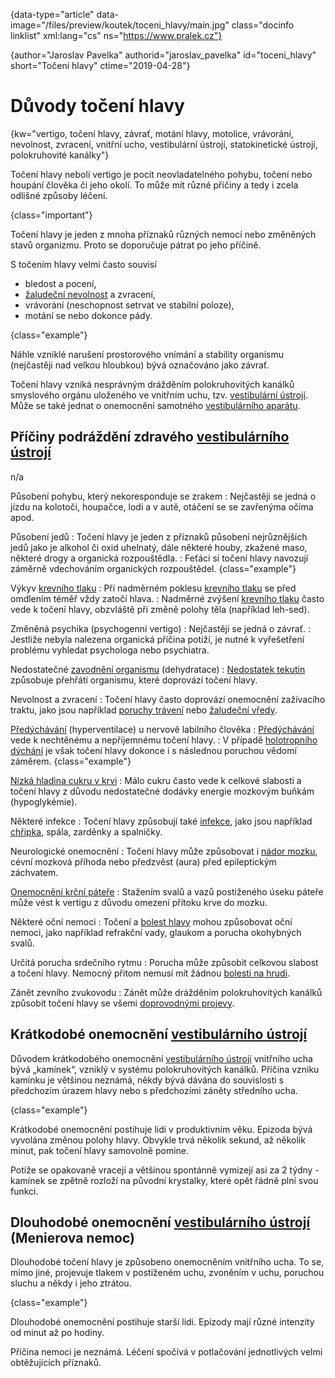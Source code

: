 
{data-type="article" data-image="/files/preview/koutek/toceni_hlavy/main.jpg" class="docinfo linklist" xml:lang="cs" ns="https://www.pralek.cz"}

{author="Jaroslav Pavelka" authorid="jaroslav_pavelka" id="toceni_hlavy" short="Točení hlavy" ctime="2019-04-28"}

# Důvody točení hlavy

{kw="vertigo, točení hlavy, závrať, motání hlavy, motolice, vrávorání, nevolnost, zvracení, vnitřní ucho, vestibulární ústrojí, statokinetické ústrojí, polokruhovité kanálky"}

Točení hlavy neboli vertigo je pocit neovladatelného pohybu, točení nebo houpání člověka či jeho okolí. To může mít různé příčiny a tedy i zcela odlišné způsoby léčení.

{class="important"}

Točení hlavy je jeden z mnoha příznaků různých nemocí nebo změněných stavů organizmu. Proto se doporučuje pátrat po jeho příčině.

S točením hlavy velmi často souvisí

- bledost a pocení,
- [žaludeční nevolnost][1] a zvracení,
- vrávorání (neschopnost setrvat ve stabilní poloze),
- motání se nebo dokonce pády.

{class="example"}

Náhle vzniklé narušení prostorového vnímání a stability organismu (nejčastěji nad velkou hloubkou) bývá označováno jako závrať.

Točení hlavy vzniká nesprávným drážděním polokruhovitých kanálků smyslového orgánu uloženého ve vnitřním uchu, tzv. [vestibulární ústrojí]({var="inputvar-term-vestibularni-ustroji"}). Může se také jednat o onemocnění samotného [vestibulárního aparátu]({var="inputvar-term-vestibularni-ustroji"}).

## Příčiny podráždění zdravého [vestibulárního ústrojí]({var="inputvar-term-vestibularni-ustroji"})

n/a

Působení pohybu, který nekoresponduje se zrakem
:    Nejčastěji se jedná o jízdu na kolotoči, houpačce, lodi a v autě, otáčení se se zavřenýma očima apod.

Působení jedů
:    Točení hlavy je jeden z příznaků působení nejrůznějších jedů jako je alkohol či oxid uhelnatý, dále některé houby, zkažené maso, některé drogy a organická rozpouštědla.
:    Feťáci si točení hlavy navozují záměrně vdechováním organických rozpouštědel. {class="example"}

Výkyv [krevního tlaku][2]
:    Při nadměrném poklesu [krevního tlaku][2] se před omdlením téměř vždy zatočí hlava.
:    Nadměrné zvýšení [krevního tlaku][2] často vede k točení hlavy, obzvláště při změně polohy těla (například leh-sed).

Změněná psychika (psychogenní vertigo)
:    Nejčastěji se jedná o závrať.
:    Jestliže nebyla nalezena organická příčina potíží, je nutné k vyřešetření problému vyhledat psychologa nebo psychiatra.

Nedostatečné [zavodnění organismu][3] (dehydratace)
:    [Nedostatek tekutin][3] způsobuje přehřátí organismu, které doprovází točení hlavy.

Nevolnost a zvracení
:    Točení hlavy často doprovází onemocnění zažívacího traktu, jako jsou například [poruchy trávení][4] nebo [žaludeční vředy][5].

[Předýchávání][6] (hyperventilace) u nervově labilního člověka
:    [Předýchávání][6] vede k nechtěnému a nepříjemnému točení hlavy.
:    V případě [holotropního dýchání][7] je však točení hlavy dokonce i s následnou poruchou vědomí záměrem. {class="example"}

<!-- sep -->

[Nízká hladina cukru v krvi][8]
:    Málo cukru často vede k celkové slabosti a točení hlavy z důvodu nedostatečné dodávky energie mozkovým buňkám (hypoglykémie).

Některé infekce
:    Točení hlavy způsobují také [infekce][9], jako jsou například [chřipka][10], spála, zarděnky a spalničky.

Neurologické onemocnění
:    Točení hlavy může způsobovat i [nádor mozku][11], cévní mozková příhoda nebo předzvěst (aura) před epileptickým záchvatem.

[Onemocnění krční páteře][12]
:    Stažením svalů a vazů postiženého úseku páteře může vést k vertigu z důvodu omezení přítoku krve do mozku.

Některé oční nemoci
:    Točení a [bolest hlavy][13] mohou způsobovat oční nemoci, jako například refrakční vady, glaukom a porucha okohybných svalů.

Určitá porucha srdečního rytmu
:    Porucha může způsobit celkovou slabost a točení hlavy. Nemocný přitom nemusí mít žádnou [bolesti na hrudi][14].

Zánět zevního zvukovodu
:    Zánět může drážděním polokruhovitých kanálků způsobit točení hlavy se všemi [doprovodnými projevy][1].

## Krátkodobé onemocnění [vestibulárního ústrojí]({var="inputvar-term-vestibularni-ustroji"})

Důvodem krátkodobého onemocnění [vestibulárního ústrojí]({var="inputvar-term-vestibularni-ustroji"}) vnitřního ucha bývá „kamínek“, vzniklý v systému polokruhovitých kanálků. Příčina vzniku kamínku je většinou neznámá, někdy bývá dávána do souvislosti s předchozím úrazem hlavy nebo s předchozími záněty středního ucha.

{class="example"}

Krátkodobé onemocnění postihuje lidi v produktivním věku. Epizoda bývá vyvolána změnou polohy hlavy. Obvykle trvá několik sekund, až několik minut, pak točení hlavy samovolně pomine.

Potíže se opakovaně vracejí a většinou spontánně vymizejí asi za 2 týdny - kamínek se zpětně rozloží na původní krystalky, které opět řádně plní svou funkci.

## Dlouhodobé onemocnění [vestibulárního ústrojí]({var="inputvar-term-vestibularni-ustroji"}) (Menierova nemoc)

Dlouhodobé točení hlavy je způsobeno onemocněním vnitřního ucha. To se, mimo jiné, projevuje tlakem v postiženém uchu, zvoněním v uchu, poruchou sluchu a někdy i jeho ztrátou.

{class="example"}

Dlouhodobé onemocnění postihuje starší lidi. Epizody mají různé intenzity od minut až po hodiny. 

Příčina nemoci je neznámá. Léčení spočívá v potlačování jednotlivých velmi obtěžujících příznaků.

[1]: /kinetoza
[2]: /krevni_tlak
[3]: /vodni_rezim
[4]: /funkcni_poruchy_traveni
[5]: /komplikace_vredu
[6]: /nadmerne_dychani
[7]: /nadmerne_dychani#holotropni_dychani
[8]: /cukrovka
[9]: /mikroorganizmy
[10]: /chripka
[11]: /subduralni_hematom
[12]: /bolesti_v_zadech_houser
[13]: /bolest_hlavy_migrena
[14]: /srdecni_infarkt

